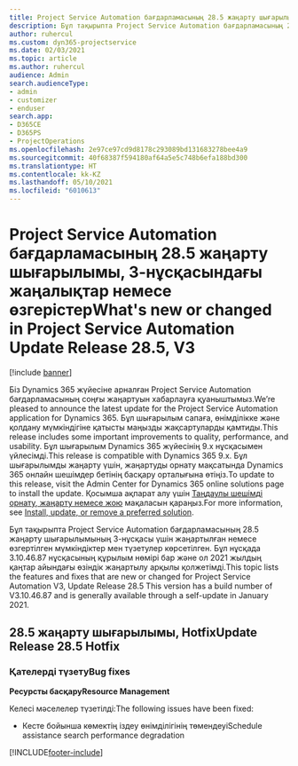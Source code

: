 ```yaml
---
title: Project Service Automation бағдарламасының 28.5 жаңарту шығарылымы, Hotfix, 3-нұсқасындағы жаңалықтар немесе өзгерістер
description: Бұл тақырыпта Project Service Automation бағдарламасының 28.5 жаңарту шығарылымы, Hotfix, 3-нұсқасындағы қолжетімді мүмкіндіктер мен түзетулер берілген.
author: ruhercul
ms.custom: dyn365-projectservice
ms.date: 02/03/2021
ms.topic: article
ms.author: ruhercul
audience: Admin
search.audienceType:
- admin
- customizer
- enduser
search.app:
- D365CE
- D365PS
- ProjectOperations
ms.openlocfilehash: 2e97ce97cd9d8178c293089bd131683278bee4a9
ms.sourcegitcommit: 40f68387f594180af64a5e5c748b6efa188bd300
ms.translationtype: HT
ms.contentlocale: kk-KZ
ms.lasthandoff: 05/10/2021
ms.locfileid: "6010613"
---
```

# <a name="whats-new-or-changed-in-project-service-automation-update-release-285-v3"></a><span data-ttu-id="7c56a-103">Project Service Automation бағдарламасының 28.5 жаңарту шығарылымы, 3-нұсқасындағы жаңалықтар немесе өзгерістер</span><span class="sxs-lookup"><span data-stu-id="7c56a-103">What's new or changed in Project Service Automation Update Release 28.5, V3</span></span>

[!include [banner](../includes/psa-now-project-operations.md)]

<span data-ttu-id="7c56a-104">Біз Dynamics 365 жүйесіне арналған Project Service Automation бағдарламасының соңғы жаңартуын хабарлауға қуаныштымыз.</span><span class="sxs-lookup"><span data-stu-id="7c56a-104">We’re pleased to announce the latest update for the Project Service Automation application for Dynamics 365.</span></span> <span data-ttu-id="7c56a-105">Бұл шығарылым сапаға, өнімділікке және қолдану мүмкіндігіне қатысты маңызды жақсартуларды қамтиды.</span><span class="sxs-lookup"><span data-stu-id="7c56a-105">This release includes some important improvements to quality, performance, and usability.</span></span> <span data-ttu-id="7c56a-106">Бұл шығарылым Dynamics 365 жүйесінің 9.x нұсқасымен үйлесімді.</span><span class="sxs-lookup"><span data-stu-id="7c56a-106">This release is compatible with Dynamics 365 9.x.</span></span> <span data-ttu-id="7c56a-107">Бұл шығарылымды жаңарту үшін, жаңартуды орнату мақсатында Dynamics 365 онлайн шешімдер бетінің басқару орталығына өтіңіз.</span><span class="sxs-lookup"><span data-stu-id="7c56a-107">To update to this release, visit the Admin Center for Dynamics 365 online solutions page to install the update.</span></span> <span data-ttu-id="7c56a-108">Қосымша ақпарат алу үшін [Таңдаулы шешімді орнату, жаңарту немесе жою](/power-platform/admin/install-remove-preferred-solution) мақаласын қараңыз.</span><span class="sxs-lookup"><span data-stu-id="7c56a-108">For more information, see [Install, update, or remove a preferred solution](/power-platform/admin/install-remove-preferred-solution).</span></span>

<span data-ttu-id="7c56a-109">Бұл тақырыпта Project Service Automation бағдарламасының 28.5 жаңарту шығарылымының 3-нұсқасы үшін жаңартылған немесе өзгертілген мүмкіндіктер мен түзетулер көрсетілген. Бұл нұсқада 3.10.46.87 нұсқасының құрылым нөмірі бар және ол 2021 жылдың қаңтар айындағы өзіндік жаңартылу арқылы қолжетімді.</span><span class="sxs-lookup"><span data-stu-id="7c56a-109">This topic lists the features and fixes that are new or changed for Project Service Automation V3, Update Release 28.5 This version has a build number of V3.10.46.87 and is generally available through a self-update in January 2021.</span></span>

## <a name="update-release-285-hotfix"></a><span data-ttu-id="7c56a-110">28.5 жаңарту шығарылымы, Hotfix</span><span class="sxs-lookup"><span data-stu-id="7c56a-110">Update Release 28.5 Hotfix</span></span>

### <a name="bug-fixes"></a><span data-ttu-id="7c56a-111">Қателерді түзету</span><span class="sxs-lookup"><span data-stu-id="7c56a-111">Bug fixes</span></span>

<span data-ttu-id="7c56a-112">**Ресурсты басқару**</span><span class="sxs-lookup"><span data-stu-id="7c56a-112">**Resource Management**</span></span>

<span data-ttu-id="7c56a-113">Келесі мәселелер түзетілді:</span><span class="sxs-lookup"><span data-stu-id="7c56a-113">The following issues have been fixed:</span></span>

- <span data-ttu-id="7c56a-114">Кесте бойынша көмектің іздеу өнімділігінің төмендеуі</span><span class="sxs-lookup"><span data-stu-id="7c56a-114">Schedule assistance search performance degradation</span></span>



[!INCLUDE[footer-include](../includes/footer-banner.md)]